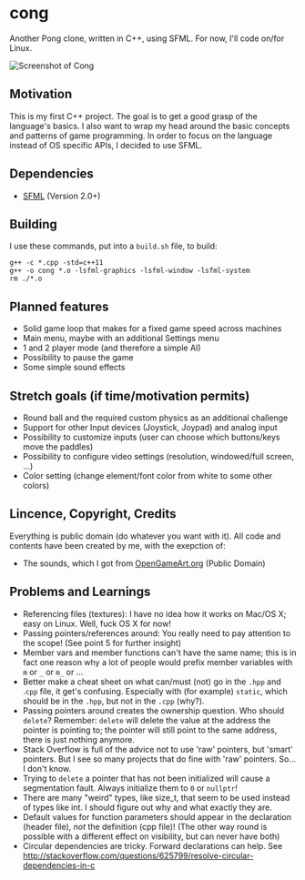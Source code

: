 cong
====
Another Pong clone, written in C++, using SFML. For now, I'll code on/for Linux.

![Screenshot of Cong](http://i.imgur.com/QSUj3cD.png)

Motivation
----------
This is my first C++ project. The goal is to get a good grasp of the language's basics.
I also want to wrap my head around the basic concepts and patterns of game programming.
In order to focus on the language instead of OS specific APIs, I decided to use SFML.

Dependencies
------------
- [SFML](http://www.sfml-dev.org/) (Version 2.0+)

Building
--------
I use these commands, put into a `build.sh` file, to build:
```
g++ -c *.cpp -std=c++11
g++ -o cong *.o -lsfml-graphics -lsfml-window -lsfml-system
rm ./*.o
```

Planned features
----------------
- Solid game loop that makes for a fixed game speed across machines
- Main menu, maybe with an additional Settings menu
- 1 and 2 player mode (and therefore a simple AI)
- Possibility to pause the game
- Some simple sound effects

Stretch goals (if time/motivation permits)
------------------------------------------
- Round ball and the required custom physics as an additional challenge
- Support for other Input devices (Joystick, Joypad) and analog input
- Possibility to customize inputs (user can choose which buttons/keys move the paddles)
- Possibility to configure video settings (resolution, windowed/full screen, ...)
- Color setting (change element/font color from white to some other colors)

Lincence, Copyright, Credits
----------------------------
Everything is public domain (do whatever you want with it).
All code and contents have been created by me, with the exepction of:
- The sounds, which I got from [OpenGameArt.org](http://opengameart.org/content/3-ping-pong-sounds-8-bit-style) (Public Domain)


Problems and Learnings
----------------------
- Referencing files (textures): I have no idea how it works on Mac/OS X; easy on Linux. Well, fuck OS X for now!
- Passing pointers/references around: You really need to pay attention to the scope! (See point 5 for further insight)
- Member vars and member functions can't have the same name; this is in fact one reason why a lot of people would prefix member variables with `m` or `_` or `m_` or ...
- Better make a cheat sheet on what can/must (not) go in the `.hpp` and .`cpp` file, it get's confusing. Especially with (for example) `static`, which should be in the `.hpp`, but not in the `.cpp` (why?).
- Passing pointers around creates the ownership question. Who should `delete`? Remember: `delete` will delete the value at the address the pointer is pointing to; the pointer will still point to the same address, there is just nothing anymore.
- Stack Overflow is full of the advice not to use 'raw' pointers, but 'smart' pointers. But I see so many projects that do fine with 'raw' pointers. So... I don't know.
- Trying to `delete` a pointer that has not been initialized will cause a segmentation fault. Always initialize them to `0` or `nullptr`!
- There are many "weird" types, like size_t, that seem to be used instead of types like int. I should figure out why and what exactly they are.
- Default values for function parameters should appear in the declaration (header file), *not* the definition (cpp file)! (The other way round is possible with a different effect on visibility, but can never have both)
- Circular dependencies are tricky. Forward declarations can help. See http://stackoverflow.com/questions/625799/resolve-circular-dependencies-in-c
